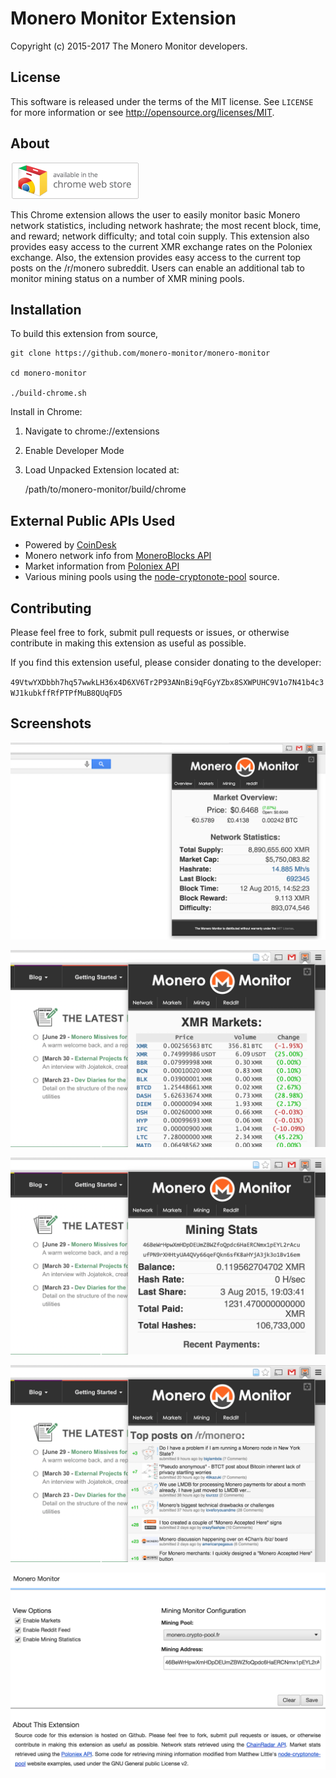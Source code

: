 # Monero Monitor Extension

Copyright (c) 2015-2017 The Monero Monitor developers.


## License

This software is released under the terms of the MIT license. See `LICENSE` for
more information or see http://opensource.org/licenses/MIT.


## About

[![Available in the Chrome Store](extras/ChromeWebStore_BadgeWBorder_v2_206x58.png)](https://chrome.google.com/webstore/detail/monero-monitor/ojekadcfnkkihlleaafggfgbggdckpgo)

This Chrome extension allows the user to easily monitor basic Monero network
statistics, including network hashrate; the most recent block, time, and reward;
network difficulty; and total coin supply.  This extension also provides easy access
to the current XMR exchange rates on the Poloniex exchange. Also, the extension
provides easy access to the current top posts on the /r/monero subreddit. Users can
enable an additional tab to monitor mining status on a number of XMR mining pools.


## Installation
To build this extension from source,

    git clone https://github.com/monero-monitor/monero-monitor

    cd monero-monitor

    ./build-chrome.sh

Install in Chrome:

1) Navigate to chrome://extensions

2) Enable Developer Mode

3) Load Unpacked Extension located at:

    /path/to/monero-monitor/build/chrome


## External Public APIs Used

* Powered by [CoinDesk](http://www.coindesk.com/price/)
* Monero network info from [MoneroBlocks API](http://moneroblocks.info/api)
* Market information from [Poloniex API](https://poloniex.com/support/api)
* Various mining pools using the [node-cryptonote-pool](https://github.com/zone117x/node-cryptonote-pool) source.


## Contributing

Please feel free to fork, submit pull requests or issues, or otherwise contribute
in making this extension as useful as possible.


If you find this extension useful, please consider donating to the developer:

`49VtwYXDbbh7hq57wwkLH36x4D6XV6Tr2P93ANnBi9qFGyYZbx8SXWPUHC9V1o7N41b4c3WJ1kubkffRfPTPfMuB8QUqFD5`

## Screenshots

![Overview](extras/screenshots/01-network.png)

![Markets](extras/screenshots/02-markets.png)

![Mining](extras/screenshots/03-mining.png)

![reddit](extras/screenshots/04-reddit.png)

![Options](extras/screenshots/05-options.png)
